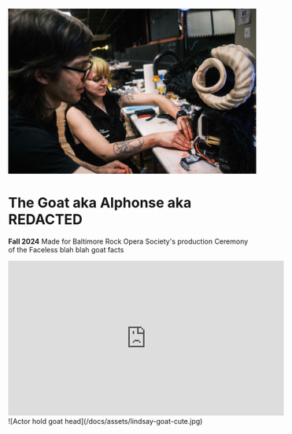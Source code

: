 ![Mace and Peter work on goat head](/docs/assets/mace-peter-goat-repair.jpg)
# The Goat aka Alphonse aka REDACTED

**Fall 2024**
Made for Baltimore Rock Opera Society's production Ceremony of the Faceless blah blah goat facts

<iframe width="560" height="315" src="https://www.youtube.com/embed/RwA5DX_8b8A?si=gbolmzYjF8e11XOH" title="YouTube video player" frameborder="0" allow="accelerometer; autoplay; clipboard-write; encrypted-media; gyroscope; picture-in-picture; web-share" referrerpolicy="strict-origin-when-cross-origin" allowfullscreen></iframe>
![Actor hold goat head](/docs/assets/lindsay-goat-cute.jpg)
